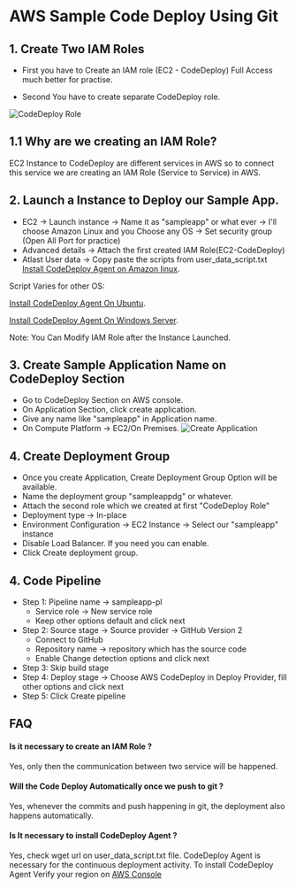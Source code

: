 
# AWS Sample Code Deploy Using Git

## 1. Create Two IAM Roles
* First you have to Create an IAM role (EC2 - CodeDeploy) Full Access much better for practise.

* Second You have to create separate CodeDeploy role.

![CodeDeploy Role](https://drive.google.com/uc?export=view&id=1ebUxClrgNxrl_VFuoTVBGvYEb4BVPFLd)

## 1.1 Why are we creating an IAM Role?
 EC2 Instance to CodeDeploy are different services in AWS so to connect this service we are creating an IAM Role (Service to Service) in AWS.

## 2. Launch a Instance to Deploy our Sample App.
* EC2 -> Launch instance -> Name it as "sampleapp" or what ever -> I'll choose Amazon Linux and you Choose any OS -> Set security group (Open All Port for practice)
* Advanced details -> Attach the first created IAM Role(EC2-CodeDeploy)
* Atlast User data -> Copy paste the scripts from user_data_script.txt
[Install CodeDeploy Agent on Amazon linux](https://docs.aws.amazon.com/codedeploy/latest/userguide/codedeploy-agent-operations-install-linux.html).

Script Varies for other OS:

[Install CodeDeploy Agent On Ubuntu](https://docs.aws.amazon.com/codedeploy/latest/userguide/codedeploy-agent-operations-install-ubuntu.html).

[Install CodeDeploy Agent On Windows Server](https://docs.aws.amazon.com/codedeploy/latest/userguide/codedeploy-agent-operations-install-windows.html).

Note: You Can Modify IAM Role after the Instance Launched.

## 3. Create Sample Application Name on CodeDeploy Section
* Go to CodeDeploy Section on AWS console.
* On Application Section, click create application.
* Give any name like "sampleapp" in Application name.
* On Compute Platform -> EC2/On Premises.
![Create Application](https://drive.google.com/uc?export=view&id=1QKSKAk5s7Gm2caEI_0pgUh4uRMQawqcK)

## 4. Create Deployment Group
* Once you create Application, Create Deployment Group Option will be available.
* Name the deployment group "sampleappdg" or whatever.
* Attach the second role which we created at first "CodeDeploy Role"
* Deployment type -> In-place
* Environment Configuration -> EC2 Instance -> Select our "sampleapp" instance
* Disable Load Balancer. If you need you can enable.
* Click Create deployment group.

## 4. Code Pipeline
* Step 1: Pipeline name -> sampleapp-pl
  * Service role -> New service role
  * Keep other options default and click next
* Step 2: Source stage -> Source provider -> GitHub Version 2
  * Connect to GitHub
  * Repository name -> repository which has the source code
  * Enable Change detection options and click next
* Step 3: Skip build stage
* Step 4: Deploy stage -> Choose AWS CodeDeploy in Deploy Provider, fill other options and click next
* Step 5: Click Create pipeline

## FAQ

#### Is it necessary to create an IAM Role ?

Yes, only then the communication between two service will be happened.

#### Will the Code Deploy Automatically once we push to git ?

Yes, whenever the commits and push happening in git, the deployment also happens automatically.

#### Is It necessary to install CodeDeploy Agent ?

Yes, check wget url on user_data_script.txt file. CodeDeploy Agent is necessary for the continuous deployment activity. To install CodeDeploy Agent Verify your region on [AWS Console](https://docs.aws.amazon.com/codedeploy/latest/userguide/resource-kit.html#resource-kit-bucket-names)
